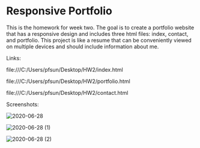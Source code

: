 # Responsive Portfolio

This is the homework for week two. The goal is to create a portfolio website that has a responsive design and includes three html files: index, contact, and portfolio. This project is like a resume that can be conveniently viewed on multiple devices and should include information about me.

Links:

file:///C:/Users/pfsun/Desktop/HW2/index.html

file:///C:/Users/pfsun/Desktop/HW2/portfolio.html

file:///C:/Users/pfsun/Desktop/HW2/contact.html

Screenshots:

![2020-06-28](https://user-images.githubusercontent.com/65699692/85942136-4c430d00-b8dc-11ea-808c-7368d4cb901e.png)

![2020-06-28 (1)](https://user-images.githubusercontent.com/65699692/85942147-61b83700-b8dc-11ea-8488-62fd93b2a863.png)

![2020-06-28 (2)](https://user-images.githubusercontent.com/65699692/85942151-67158180-b8dc-11ea-8fd1-f350e9df2cb9.png)